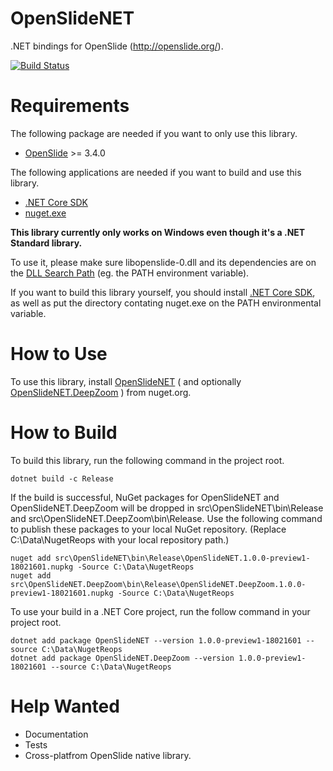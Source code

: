 # OpenSlideNET
.NET bindings for OpenSlide (http://openslide.org/).

[![Build Status](https://travis-ci.org/yigolden/OpenSlideNET.svg?branch=master)](https://travis-ci.org/yigolden/OpenSlideNET)

# Requirements
The following package are needed if you want to only use this library.
* [OpenSlide](http://openslide.org/download/) >= 3.4.0

The following applications are needed if you want to build and use this library.
* [.NET Core SDK](https://www.microsoft.com/net/learn/get-started/windows)
* [nuget.exe](https://www.nuget.org/downloads)

**This library currently only works on Windows even though it's a .NET Standard library.**

To use it, please make sure libopenslide-0.dll and its dependencies are on the [DLL Search Path](https://msdn.microsoft.com/en-us/library/windows/desktop/ms682586(v=vs.85).aspx) (eg. the PATH environment variable).

If you want to build this library yourself, you should install [.NET Core SDK](https://www.microsoft.com/net/learn/get-started/windows), as well as put the directory contating nuget.exe on the PATH environmental variable.

# How to Use

To use this library, install [OpenSlideNET](https://www.nuget.org/packages/OpenSlideNET) ( and optionally [OpenSlideNET.DeepZoom](https://www.nuget.org/packages/OpenSlideNET.DeepZoom) ) from nuget.org.

# How to Build

To build this library, run the following command in the project root.
```
dotnet build -c Release
```

If the build is successful, NuGet packages for OpenSlideNET and OpenSlideNET.DeepZoom will be dropped in src\OpenSlideNET\bin\Release and src\OpenSlideNET.DeepZoom\bin\Release. Use the following command to publish these packages to your local NuGet repository. (Replace C:\Data\NugetReops with your local repository path.)
```
nuget add src\OpenSlideNET\bin\Release\OpenSlideNET.1.0.0-preview1-18021601.nupkg -Source C:\Data\NugetReops
nuget add src\OpenSlideNET.DeepZoom\bin\Release\OpenSlideNET.DeepZoom.1.0.0-preview1-18021601.nupkg -Source C:\Data\NugetReops
```

To use your build in a .NET Core project, run the follow command in your project root.
```
dotnet add package OpenSlideNET --version 1.0.0-preview1-18021601 --source C:\Data\NugetReops
dotnet add package OpenSlideNET.DeepZoom --version 1.0.0-preview1-18021601 --source C:\Data\NugetReops
```

# Help Wanted
* Documentation
* Tests
* Cross-platfrom OpenSlide native library.